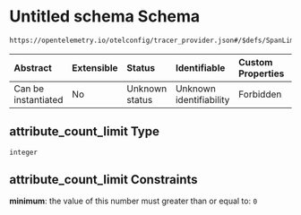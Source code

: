# Untitled schema Schema

```txt
https://opentelemetry.io/otelconfig/tracer_provider.json#/$defs/SpanLimits/properties/attribute_count_limit
```



| Abstract            | Extensible | Status         | Identifiable            | Custom Properties | Additional Properties | Access Restrictions | Defined In                                                                       |
| :------------------ | :--------- | :------------- | :---------------------- | :---------------- | :-------------------- | :------------------ | :------------------------------------------------------------------------------- |
| Can be instantiated | No         | Unknown status | Unknown identifiability | Forbidden         | Allowed               | none                | [tracer\_provider.json\*](../schema/tracer_provider.json "open original schema") |

## attribute\_count\_limit Type

`integer`

## attribute\_count\_limit Constraints

**minimum**: the value of this number must greater than or equal to: `0`
